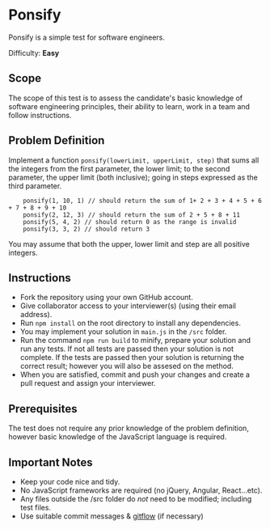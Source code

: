 # Ponsify

Ponsify is a simple test for software engineers.

Difficulty: **Easy**

## Scope
The scope of this test is to assess the candidate's basic knowledge of software engineering principles, their ability to learn, work in a team and follow instructions.

## Problem Definition
Implement a function `ponsify(lowerLimit, upperLimit, step)` that sums all the integers from the first parameter, the lower limit; to the second parameter, the upper limit (both inclusive); going in steps expressed as the third parameter.

```
	ponsify(1, 10, 1) // should return the sum of 1+ 2 + 3 + 4 + 5 + 6 + 7 + 8 + 9 + 10 
	ponsify(2, 12, 3) // should return the sum of 2 + 5 + 8 + 11
	ponsify(5, 4, 2) // should return 0 as the range is invalid 
	ponsify(3, 3, 2) // should return 3
```

You may assume that both the upper, lower limit and step are all positive integers.

## Instructions
- Fork the repository using your own GitHub account.
- Give collaborator access to your interviewer(s) (using their email address).
- Run `npm install` on the root directory to install any dependencies.
- You may implement your solution in `main.js` in the `/src` folder.
- Run the command `npm run build` to minify, prepare your solution and run any tests. If not all tests are passed then your solution is not complete. If the tests are passed then your solution is returning the correct result; however you will also be assesed on the method.
- When you are satisfied, commit and push your changes and create a pull request and assign your interviewer.

## Prerequisites
The test does not require any prior knowledge of the problem definition, however basic knowledge of the JavaScript language is required.

## Important Notes
- Keep your code nice and tidy.
- No JavaScript frameworks are required (no jQuery, Angular, React...etc).
- Any files outside the /src folder do *not* need to be modified; including test files.
- Use suitable commit messages & [gitflow](http://nvie.com/posts/a-successful-git-branching-model/) (if necessary)
